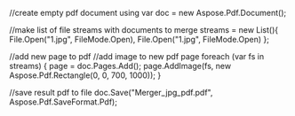 
//create empty pdf document
using var doc = new Aspose.Pdf.Document();

//make list of file streams with documents to merge
streams = new List<Stream>(){ File.Open("1.jpg", FileMode.Open), File.Open("1.jpg", FileMode.Open) };

//add new page to pdf
//add image to new pdf page
foreach (var fs in streams)
{
    page = doc.Pages.Add();
    page.AddImage(fs, new Aspose.Pdf.Rectangle(0, 0, 700, 1000));
}

//save result pdf to file
doc.Save("Merger_jpg_pdf.pdf", Aspose.Pdf.SaveFormat.Pdf);
